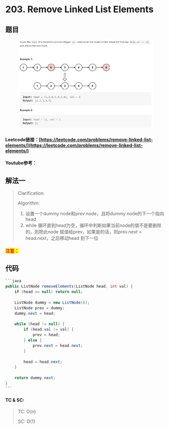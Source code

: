 # 203. Remove Linked List Elements

## 题目

<figure><img src="../../.gitbook/assets/image (6).png" alt=""><figcaption></figcaption></figure>

#### Leetcode链接：[https://leetcode.com/problems/remove-linked-list-elements/](https://leetcode.com/problems/remove-linked-list-elements/)

#### Youtube参考：

## 解法一

> Clarification:&#x20;
>
> Algorithm:&#x20;
>
> 1. 设置一个dummy node和prev node，且将dummy node的下一个指向head
> 2. while 循环直到head为空，循环中判断如果当前node的值不是要删除的，则把此node 赋值给prev，如果是的话，则prev.next = head.next，之后移动head 到下一位

#### <mark style="color:red;">注意：</mark>

## 代码

````java
```java
public ListNode removeElements(ListNode head, int val) {
    if (head == null) return null;

    ListNode dummy = new ListNode(0);
    ListNode prev = dummy;
    dummy.next = head;

    while (head != null) {
        if (head.val != val) {
            prev = head;
        } else {
            prev.next = head.next;
        }

        head = head.next;
    }

    return dummy.next;
}
```
````

#### TC & SC:&#x20;

> TC: O(n)
>
> SC: O(1)
